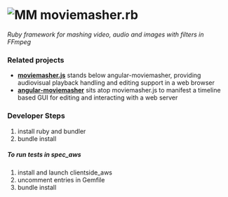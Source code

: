 ![MM](http://www.moviemasher.com/media/remote/logo-120x60.png) moviemasher.rb
==========
*Ruby framework for mashing video, audio and images with filters in FFmpeg*

### Related projects 
- **[moviemasher.js](https://github.com/moviemasher/moviemasher.js)** stands below angular-moviemasher, providing audiovisual playback handling and editing support in a web browser
- **[angular-moviemasher](https://github.com/moviemasher/angular-moviemasher)** sits atop moviemasher.js to manifest a timeline based GUI for editing and interacting with a web server

### Developer Steps
1. install ruby and bundler
2. bundle install

##### To run tests in spec_aws
1. install and launch clientside_aws 
2. uncomment entries in Gemfile 
3. bundle install
